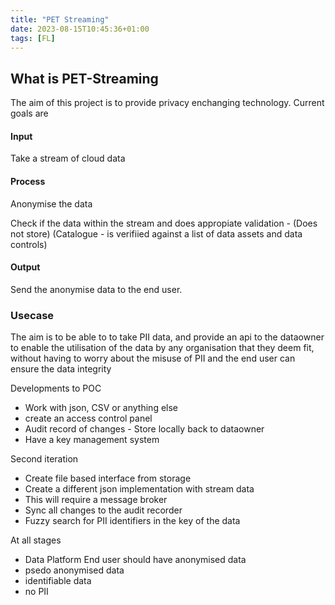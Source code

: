 ```yaml
---
title: "PET Streaming"
date: 2023-08-15T10:45:36+01:00
tags: [FL]
---
```

## What is PET-Streaming

The aim of this project is to provide privacy enchanging technology. Current goals are

#### Input

Take a stream of cloud data

#### Process

Anonymise the data

Check if the data within the stream and does appropiate validation - (Does not store) (Catalogue - is verifiied against a list of data assets and data controls)

#### Output

Send the anonymise data to the end user.


### Usecase

The aim is to be able to to take PII data, and provide an api to the dataowner to enable the utilisation of the data by any organisation that they deem fit, without having to worry about the misuse of PII and the end user can ensure the data integrity


Developments to POC

* Work with json, CSV or anything else
* create an access control panel
* Audit record of changes - Store locally back to dataowner
* Have a key management system

Second iteration

* Create file based interface from storage
* Create a different json implementation with stream data
* This will require a message broker
* Sync all changes to the audit recorder
* Fuzzy search for PII identifiers in the key of the data

At all stages

* Data Platform End user should have anonymised data
* psedo anonymised data
* identifiable data
* no PII
